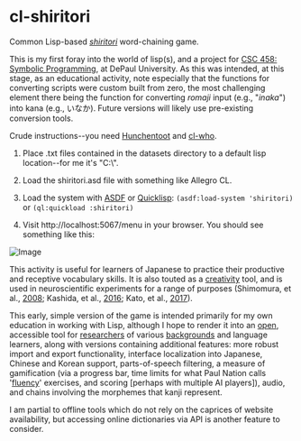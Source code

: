 # cl-shiritori
Common Lisp-based [*shiritori*](https://www.japantimes.co.jp/life/2017/01/16/language/shiritori-simple-game-thats-great-practicing-japanese-vocab/) word-chaining game.

This is my first foray into the world of lisp(s), and a project for [CSC 458: Symbolic Programming](http://reed.cs.depaul.edu/peterh/class/csc458/), at DePaul University. As this was intended, at this stage, as an educational activity, note especially that the functions for converting scripts were custom built from zero, the most challenging element there being the function for converting *romaji* input (e.g., "*inaka*") into kana (e.g., いなか). Future versions will likely use pre-existing conversion tools.

Crude instructions--you need [Hunchentoot](https://edicl.github.io/hunchentoot/) and [cl-who](https://common-lisp.net/~loliveira/ediware/cl-who/doc/).

1. Place .txt files contained in the datasets directory to a default lisp location--for me it's "C:\\". 

2. Load the shiritori.asd file with something like Allegro CL.

3. Load the system with [ASDF](https://common-lisp.net/project/asdf/) or [Quicklisp](https://www.quicklisp.org/beta/): `(asdf:load-system 'shiritori)` or `(ql:quickload :shiritori)`

4. Visit http://localhost:5067/menu in your browser. You should see something like this:

![Image](https://erikmcguire.github.io/assets/img/cls%20menu%20ss.png)

This activity is useful for learners of Japanese to practice their productive and receptive vocabulary skills. It is also touted as a [creativity](http://tedtalkspsychology.com/play-this-game-to-come-up-with-original-ideas-with-shimpei-takahashi/) tool, and is used in neuroscientific experiments for a range of purposes (Shimomura, et al., [2008](https://goo.gl/1R8bSW); Kashida, et al., [2016](https://goo.gl/He7Fau); Kato, et al., [2017](https://goo.gl/3sgZZJ)).

This early, simple version of the game is intended primarily for my own education in working with Lisp, although I hope to render it into an [open](http://www.xinhuanet.com/english/2017-06/04/c_136338015.htm), accessible tool for [researchers](https://www.nature.com/news/why-scientists-must-share-their-research-code-1.20504) of various [backgrounds](https://www.nature.com/nature/journal/v541/n7638/full/nj7638-563a.html) and language learners, along with versions containing additional features: more robust import and export functionality, interface localization into Japanese, Chinese and Korean support, parts-of-speech filtering, a measure of gamification (via a progress bar, time limits for what Paul Nation calls '[fluency](https://profesorbaker.wordpress.com/2011/04/02/dr-paul-nation-explains-the-4-3-2-fluency-activity/)' exercises, and scoring \[perhaps with multiple AI players\]), audio, and chains involving the morphemes that kanji represent.

I am partial to offline tools which do not rely on the caprices of website availability, but accessing online dictionaries via API is another feature to consider.
